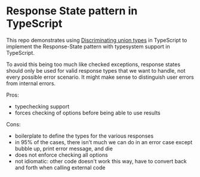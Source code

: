 # Response State pattern in TypeScript

This repo demonstrates using
[Discriminating union types](https://www.typescriptlang.org/v2/docs/handbook/unions-and-intersections.html#discriminating-unions)
in TypeScript to implement the Response-State pattern with typesystem support in
TypeScript.

To avoid this being too much like checked exceptions, response states should
only be used for valid response types that we want to handle, not every possible
error scenario. It might make sense to distinguish user errors from internal
errors.

Pros:

- typechecking support
- forces checking of options before being able to use results

Cons:

- boilerplate to define the types for the various responses
- in 95% of the cases, there isn't much we can do in an error case except bubble
  up, print error message, and die
- does not enforce checking all options
- not idiomatic: other code doesn't work this way, have to convert back and
  forth when calling external code
